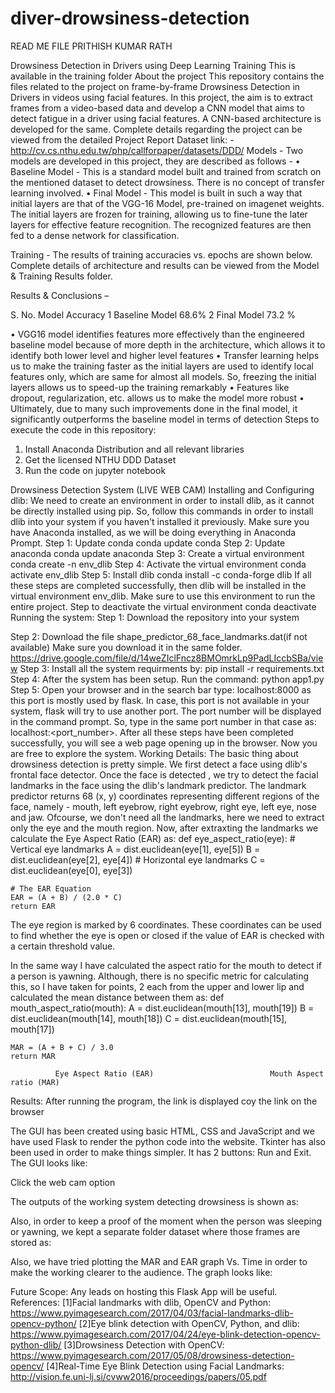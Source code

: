 # diver-drowsiness-detection
READ ME FILE
PRITHISH KUMAR RATH

Drowsiness Detection in Drivers using Deep Learning Training
This is available in the training folder
About the project
This repository contains the files related to the project on frame-by-frame Drowsiness Detection in Drivers in videos using facial features. In this project, the aim is to extract frames from a video-based data and develop a CNN model that aims to detect fatigue in a driver using facial features. A CNN-based architecture is developed for the same.
Complete details regarding the project can be viewed from the detailed Project Report
Dataset link: - http://cv.cs.nthu.edu.tw/php/callforpaper/datasets/DDD/
Models -
Two models are developed in this project, they are described as follows -
•	Baseline Model - This is a standard model built and trained from scratch on the mentioned dataset to detect drowsiness. There is no concept of transfer learning involved.
•	Final Model - This model is built in such a way that initial layers are that of the VGG-16 Model, pre-trained on imagenet weights. The initial layers are frozen for training, allowing us to fine-tune the later layers for effective feature recognition. The recognized features are then fed to a dense network for classification.

         
 
Training -
The results of training accuracies vs. epochs are shown below. Complete details of architecture and results can be viewed from the Model & Training Results folder. 
  
     
Results & Conclusions –

S. No.	Model	       		Accuracy
1	Baseline Model		68.6%
2	Final Model		73.2 %

•	VGG16 model identifies features more effectively than the engineered baseline model because of more depth in the architecture, which allows it to identify both lower level and higher level features
•	Transfer learning helps us to make the training faster as the initial layers are used to identify local features only, which are same for almost all models. So, freezing the initial layers allows us to speed-up the training remarkably
•	Features like dropout, regularization, etc. allows us to make the model more robust
•	Ultimately, due to many such improvements done in the final model, it significantly outperforms the baseline model in terms of detection
Steps to execute the code in this repository:
1.	Install Anaconda Distribution and all relevant libraries
2.	Get the licensed NTHU DDD Dataset
3.	Run the code on jupyter notebook


Drowsiness Detection System (LIVE WEB CAM)
Installing and Configuring dlib:
We need to create an environment in order to install dlib, as it cannot be directly installed using pip. So, follow this commands in order to install dlib into your system if you haven't installed it previously. Make sure you have Anaconda installed, as we will be doing everything in Anaconda Prompt.
Step 1: Update conda
conda update conda
Step 2: Update anaconda
conda update anaconda 
Step 3: Create a virtual environment
conda create -n env_dlib 
Step 4: Activate the virtual environment
conda activate env_dlib
Step 5: Install dlib
conda install -c conda-forge dlib 
If all these steps are completed successfully, then dlib will be installed in the virtual environment env_dlib. Make sure to use this environment to run the entire project.
Step to deactivate the virtual environment
conda deactivate 
Running the system:
Step 1:
Download the repository into your system 

Step 2:
Download the file shape_predictor_68_face_landmarks.dat(if not available)  Make sure you download it in the same folder.
https://drive.google.com/file/d/14weZIclFncz8BMOmrkLp9PadLIccbSBa/view
Step 3:
Install all the system requirments by:
pip install -r requirements.txt
Step 4:
After the system has been setup. Run the command:
python app1.py
Step 5:
Open your browser and in the search bar type: localhost:8000 as this port is mostly used by flask. In case, this port is not available in your system, flask will try to use another port. The port number will be displayed in the command prompt. So, type in the same port number in that case as: localhost:<port_number>.
After all these steps have been completed successfully, you will see a web page opening up in the browser. Now you are free to explore the system.
Working Details:
The basic thing about drowsiness detection is pretty simple. We first detect a face using dlib's frontal face detector. Once the face is detected , we try to detect the facial landmarks in the face using the dlib's landmark predictor. The landmark predictor returns 68 (x, y) coordinates representing different regions of the face, namely - mouth, left eyebrow, right eyebrow, right eye, left eye, nose and jaw. Ofcourse, we don't need all the landmarks, here we need to extract only the eye and the mouth region.
Now, after extraxting the landmarks we calculate the Eye Aspect Ratio (EAR) as:
def eye_aspect_ratio(eye):
	# Vertical eye landmarks
	A = dist.euclidean(eye[1], eye[5])
	B = dist.euclidean(eye[2], eye[4])
	# Horizontal eye landmarks 
	C = dist.euclidean(eye[0], eye[3])

	# The EAR Equation 
	EAR = (A + B) / (2.0 * C)
	return EAR

The eye region is marked by 6 coordinates. These coordinates can be used to find whether the eye is open or closed if the value of EAR is checked with a certain threshold value.


In the same way I have calculated the aspect ratio for the mouth to detect if a person is yawning. Although, there is no specific metric for calculating this, so I have taken for points, 2 each from the upper and lower lip and calculated the mean distance between them as:
def mouth_aspect_ratio(mouth): 
	A = dist.euclidean(mouth[13], mouth[19])
	B = dist.euclidean(mouth[14], mouth[18])
	C = dist.euclidean(mouth[15], mouth[17])

	MAR = (A + B + C) / 3.0
	return MAR
   
              Eye Aspect Ratio (EAR)                          Mouth Aspect ratio (MAR)

Results:
After running the program, the link is displayed coy the link on the browser 

 


The GUI has been created using basic HTML, CSS and JavaScript and we have used Flask to render the python code into the website. Tkinter has also been used in order to make things simpler. It has 2 buttons: Run and Exit. The GUI looks like: 
    
Click the web cam option
 

The outputs of the working system detecting drowsiness is shown as:
   
Also, in order to keep a proof of the moment when the person was sleeping or yawning, we kept a separate folder dataset where those frames are stored as:
 
Also, we have tried plotting the MAR and EAR graph Vs. Time in order to make the working clearer to the audience. The graph looks like:
 

Future Scope:
Any leads on hosting this Flask App will be useful.
References:
[1]Facial landmarks with dlib, OpenCV and Python: https://www.pyimagesearch.com/2017/04/03/facial-landmarks-dlib-opencv-python/
[2]Eye blink detection with OpenCV, Python, and dlib: https://www.pyimagesearch.com/2017/04/24/eye-blink-detection-opencv-python-dlib/
[3]Drowsiness Detection with OpenCV: https://www.pyimagesearch.com/2017/05/08/drowsiness-detection-opencv/
[4]Real-Time Eye Blink Detection using Facial Landmarks: http://vision.fe.uni-lj.si/cvww2016/proceedings/papers/05.pdf

